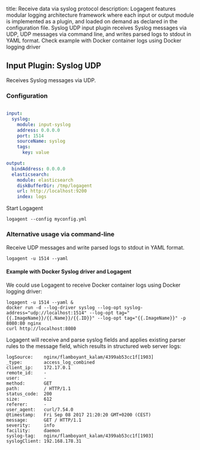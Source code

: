 title: Receive data via syslog protocol
description: Logagent features modular logging architecture framework where each input or output module is implemented as a plugin, and loaded on demand as declared in the configuration file. Syslog UDP input plugin receives Syslog messages via UDP, UDP messages via command line, and writes parsed logs to stdout in YAML format. Check example with Docker container logs using Docker logging driver

## Input Plugin: Syslog UDP

Receives Syslog messages via UDP.  

### Configuration

```yaml

input:  
  syslog: 
    module: input-syslog
    address: 0.0.0.0
    port: 1514
    sourceName: syslog
    tags:
      key: value

output:
  bindAddress: 0.0.0.0
  elasticsearch:
    module: elasticsearch
    diskBufferDir: /tmp/logagent
    url: http://localhost:9200
    index: logs
```

Start Logagent

```
logagent --config myconfig.yml
```

### Alternative usage via command-line

Receive UDP messages and write parsed logs to stdout in YAML format. 
```
logagent -u 1514 --yaml
```

#### Example with Docker Syslog driver and Logagent

We could use Logagent to receive Docker container logs using Docker logging driver: 

```
logagent -u 1514 --yaml &
docker run -d --log-driver syslog --log-opt syslog-address="udp://localhost:1514" --log-opt tag="{{.ImageName}}/{{.Name}}/{{.ID}}" --log-opt tag="{{.ImageName}}" -p 8080:80 nginx
curl http://localhost:8080
```

Logagent will receive and parse syslog fields and applies existing parser rules to the message field, which results in structured web server logs: 

```
logSource:    nginx/flamboyant_kalam/4399ab53cc1f[1903]
_type:        access_log_combined
client_ip:    172.17.0.1
remote_id:    -
user:         -
method:       GET
path:         / HTTP/1.1
status_code:  200
size:         612
referer:      -
user_agent:   curl/7.54.0
@timestamp:   Fri Sep 08 2017 21:20:20 GMT+0200 (CEST)
message:      GET / HTTP/1.1
severity:     info
facility:     daemon
syslog-tag:   nginx/flamboyant_kalam/4399ab53cc1f[1903]
syslogClient: 192.168.178.31
```





